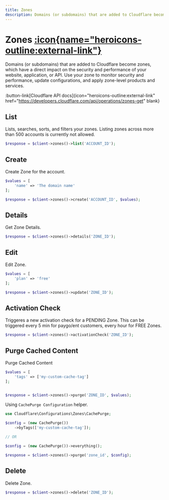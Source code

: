 ```yaml
---
title: Zones
description: Domains (or subdomains) that are added to Cloudflare become zones, which have a direct impact on the security and performance of your website, application, or API
---
```


# Zones [:icon{name="heroicons-outline:external-link"}](https://developers.cloudflare.com/api/operations/zones-get)

Domains (or subdomains) that are added to Cloudflare become zones, which have a direct impact on the security and performance of your website, application, or API. Use your zone to monitor security and performance, update configurations, and apply zone-level products and services.

:button-link[Cloudflare API docs]{icon="heroicons-outline:external-link" href="https://developers.cloudflare.com/api/operations/zones-get" blank}

## List

Lists, searches, sorts, and filters your zones. Listing zones across more than 500 accounts is currently not allowed.

```php [php]
$response = $client->zones()->list('ACCOUNT_ID');
```

## Create

Create Zone for the account.

```php [php]
$values = [
    'name' => 'The domain name'
];

$response = $client->zones()->create('ACCOUNT_ID', $values);
```

## Details

Get Zone Details.

```php [php]
$response = $client->zones()->details('ZONE_ID');
```

## Edit

Edit Zone.

```php [php]
$values = [
    'plan' => 'free'
];

$response = $client->zones()->update('ZONE_ID');
```

## Activation Check

Triggeres a new activation check for a PENDING Zone. This can be triggered every 5 min for paygo/ent customers, every hour for FREE Zones.


```php [php]
$response = $client->zones()->activationCheck('ZONE_ID');
```

## Purge Cached Content

Purge Cached Content

```php [php]
$values = [
    'tags' => ['my-custom-cache-tag']
];


$response = $client->zones()->purge('ZONE_ID', $values);
```

Using `CachePurge Configuration` helper.

```php [php]
use Cloudflare\Configurations\Zones\CachePurge;

$config = (new CachePurge())
    ->byTags(['my-custom-cache-tag']);

// OR

$config = (new CachePurge())->everything();

$response = $client->zones()->purge('zone_id', $config);
```

## Delete

Delete Zone.

```php [php]
$response = $client->zones()->delete('ZONE_ID');
```